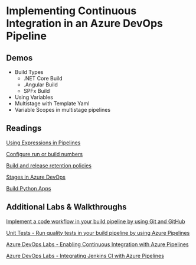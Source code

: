 # Implementing Continuous Integration in an Azure DevOps Pipeline

## Demos

- Build Types
    - .NET Core Build
    - .Angular Build
    - SPFx Build     
- Using Variables
- Multistage with Template Yaml
- Variable Scopes in multistage pipelines

## Readings

[Using Expressions in Pipelines](https://docs.microsoft.com/en-us/azure/devops/pipelines/process/expressions?view=azure-devops)

[Configure run or build numbers](https://docs.microsoft.com/en-us/azure/devops/pipelines/process/run-number?view=azure-devops&tabs=yaml)

[Build and release retention policies](https://docs.microsoft.com/en-us/azure/devops/pipelines/policies/retention?view=azure-devops&tabs=yaml)

[Stages in Azure DevOps](https://docs.microsoft.com/en-us/azure/devops/pipelines/process/stages?view=azure-devops&tabs=yaml)

[Build Python Apps](https://docs.microsoft.com/en-us/azure/devops/pipelines/ecosystems/python?ranMID=43674&ranEAID=rl2xnKiLcHs&ranSiteID=rl2xnKiLcHs-goU.f29SpHlkVhNY6HgBbg&epi=rl2xnKiLcHs-goU.f29SpHlkVhNY6HgBbg&irgwc=1&OCID=AID2200057_aff_7795_1243925&tduid=(ir__gvdbmg29qskf61ufun0yzsdsku2xtoirgtk36cz600)(7795)(1243925)(rl2xnKiLcHs-goU.f29SpHlkVhNY6HgBbg)()&irclickid=_gvdbmg29qskf61ufun0yzsdsku2xtoirgtk36cz600&view=azure-devops)

## Additional Labs & Walkthroughs

[Implement a code workflow in your build pipeline by using Git and GitHub](https://docs.microsoft.com/en-us/learn/modules/implement-code-workflow/)

[Unit Tests - Run quality tests in your build pipeline by using Azure Pipelines](https://docs.microsoft.com/en-us/learn/modules/run-quality-tests-build-pipeline/)

[Azure DevOps Labs - Enabling Continuous Integration with Azure Pipelines](https://www.azuredevopslabs.com/labs/azuredevops/continuousintegration/)

[Azure DevOps Labs - Integrating Jenkins CI with Azure Pipelines ](https://www.azuredevopslabs.com/labs/vstsextend/jenkins/)
